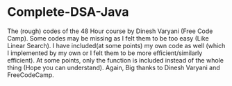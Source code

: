 # Complete-DSA-Java
The (rough) codes of the 48 Hour course by Dinesh Varyani (Free Code Camp).
Some codes may be missing as I felt them to be too easy (Like Linear Search).
I have included(at some points) my own code as well (which I implemented by my own or I felt them to be more efficient/similarly efficient).
At some points, only the function is included instead of the whole thing (Hope you can understand).
Again, Big thanks to Dinesh Varyani and FreeCodeCamp.
